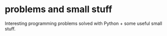 # problems and small stuff

Interesting programming problems solved with Python + some useful small stuff.
